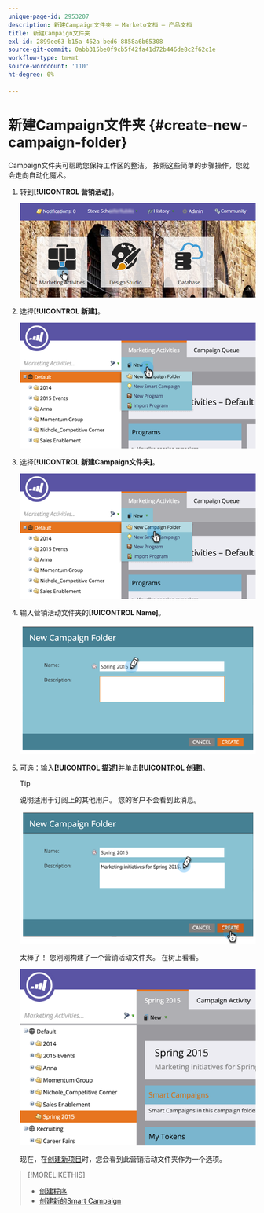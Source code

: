 ```yaml
---
unique-page-id: 2953207
description: 新建Campaign文件夹 — Marketo文档 — 产品文档
title: 新建Campaign文件夹
exl-id: 2899ee63-b15a-462a-bed6-8858a6b65308
source-git-commit: 0abb315be0f9cb5f42fa41d72b446de8c2f62c1e
workflow-type: tm+mt
source-wordcount: '110'
ht-degree: 0%

---
```


# 新建Campaign文件夹 {#create-new-campaign-folder}

Campaign文件夹可帮助您保持工作区的整洁。 按照这些简单的步骤操作，您就会走向自动化魔术。

1. 转到&#x200B;**[!UICONTROL 营销活动]**。

   ![](assets/login-marketing-activities.png)

1. 选择&#x200B;**[!UICONTROL 新建]**。

   ![](assets/image2015-2-25-7-3a57-3a18.png)

1. 选择&#x200B;**[!UICONTROL 新建Campaign文件夹]**。

   ![](assets/image2015-2-25-7-3a58-3a15.png)

1. 输入营销活动文件夹的&#x200B;**[!UICONTROL Name]**。

   ![](assets/image2015-2-25-8-3a0-3a20.png)

1. 可选：输入&#x200B;**[!UICONTROL 描述]**&#x200B;并单击&#x200B;**[!UICONTROL 创建]**。

   >[!TIP]
   >
   >说明适用于订阅上的其他用户。 您的客户不会看到此消息。

   ![](assets/image2015-2-25-8-3a9-3a3.png)

   太棒了！ 您刚刚构建了一个营销活动文件夹。 在树上看看。

   ![](assets/image2015-2-25-8-3a10-3a29.png)

   现在，在[创建新项目](/help/marketo/product-docs/core-marketo-concepts/programs/creating-programs/create-a-program.md)时，您会看到此营销活动文件夹作为一个选项。

>[!MORELIKETHIS]
>
>* [创建程序](/help/marketo/product-docs/core-marketo-concepts/programs/creating-programs/create-a-program.md)
>* [创建新的Smart Campaign](/help/marketo/product-docs/core-marketo-concepts/smart-campaigns/creating-a-smart-campaign/create-a-new-smart-campaign.md)
